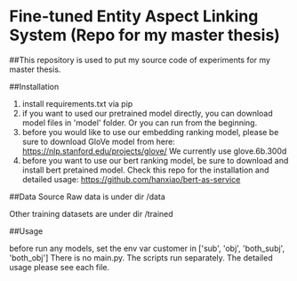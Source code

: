 # Fine-tuned Entity Aspect Linking System (Repo for my master thesis)

##This repository is used to put my source code of experiments for my master thesis. 

##Installation
1. install requirements.txt via pip
2. if you want to used our pretrained model directly, you can download model files in 'model' folder. Or you can run from the beginning.
3. before you would like to use our embedding ranking model, please be sure to download GloVe model from here: https://nlp.stanford.edu/projects/glove/ 
We currently use glove.6b.300d
4. before you want to use our bert ranking model, be sure to download and install bert pretained model.
Check this repo for the installation and detailed usage:
https://github.com/hanxiao/bert-as-service 

##Data Source
Raw data is under dir /data

Other training datasets are under dir /trained

##Usage

before run any models, set the env var customer in ['sub', 'obj', 'both_subj', 'both_obj']
There is no main.py. The scripts run separately. 
The detailed usage please see each file.



